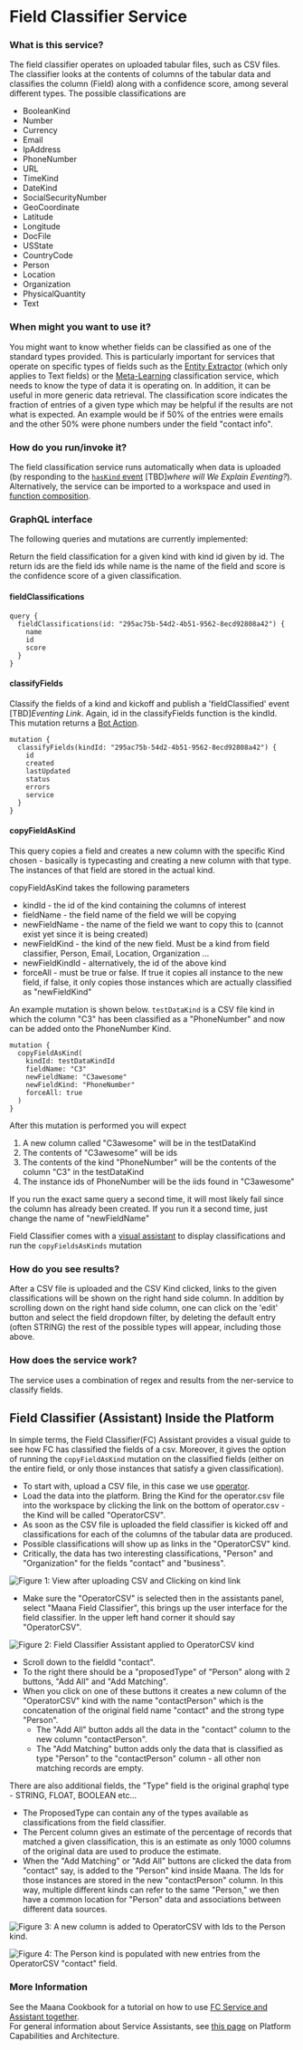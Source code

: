# Field Classifier Service

### What is this service? <a id="FieldClassifierService-Whatistheservicefor?"></a>

The field classifier operates on uploaded tabular files, such as CSV files.  The  classifier looks at the contents of columns of the tabular data and classifies the column \(Field\) along with a confidence score, among several different types.  The possible classifications are 

* BooleanKind
* Number
* Currency
* Email
* IpAddress
* PhoneNumber
* URL
* TimeKind
* DateKind
* SocialSecurityNumber
* GeoCoordinate
* Latitude
* Longitude
* DocFile
* USState
* CountryCode
* Person
* Location
* Organization
* PhysicalQuantity
* Text

### When might you want to use it? <a id="FieldClassifierService-Whenmightyouwanttouseit?"></a>

You might want to know whether fields can be classified as one of the standard types provided. This is particularly important for services that operate on specific types of fields such as the [Entity Extractor]() \(which only applies to Text fields\) or the [Meta-Learning]() classification service, which needs to know the type of data it is operating on. In addition, it can be useful in more generic data retrieval. The classification score indicates the fraction of entries of a given type which may be helpful if the results are not what is expected. An example would be if 50% of the entries were emails and the other 50% were phone numbers under the field "contact info".

### How do you run/invoke it? <a id="FieldClassifierService-Howdoyourun/invokeit?"></a>

The field classification service runs automatically when data is uploaded \(by responding to the [`hasKind` event](../data-loader.md) \[TBD\]_where will We Explain Eventing?_\). Alternatively, the service can be imported to a workspace and used in [function composition]().

### GraphQL interface

The following queries and mutations are currently implemented:

Return the field classification for a given kind with kind id given by id. The return ids are the field ids while name is the name of the field and score is the confidence score of a given classification.

#### fieldClassifications

```text
query {
  fieldClassifications(id: "295ac75b-54d2-4b51-9562-8ecd92808a42") {
    name
    id
    score
  }
}
```

#### classifyFields

Classify the fields of a kind and kickoff and publish a 'fieldClassified' event \[TBD\]_Eventing Link_. Again, id in the classifyFields function is the kindId. This mutation returns a [Bot Action]().

```text
mutation {
  classifyFields(kindId: "295ac75b-54d2-4b51-9562-8ecd92808a42") {
    id
    created
    lastUpdated
    status
    errors
    service
  }
}
```

#### copyFieldAsKind

This query copies a field and creates a new column with the specific Kind chosen - basically is typecasting and creating a new column with that type. The instances of that field are stored in the actual kind.

copyFieldAsKind takes the following parameters

* kindId - the id of the kind containing the columns of interest
* fieldName - the field name of the field we will be copying
* newFieldName - the name of the field we want to copy this to \(cannot exist yet since it is being created\)
* newFieldKind - the kind of the new field. Must be a kind from field classifier, Person, Email, Location, Organization ...
* newFieldKindId - alternatively, the id of the above kind
* forceAll - must be true or false. If true it copies all instance to the new field, if false, it only copies those instances which are actually classified as "newFieldKind"

An example mutation is shown below. `testDataKind` is a CSV file kind in which the column "C3" has been classified as a "PhoneNumber" and now can be added onto the PhoneNumber Kind. 

```text
mutation {
  copyFieldAsKind(
    kindId: testDataKindId
    fieldName: "C3"
    newFieldName: "C3awesome"
    newFieldKind: "PhoneNumber"
    forceAll: true
  )
}
```

After this mutation is performed you will expect

1. A new column called "C3awesome" will be in the testDataKind
2. The contents of "C3awesome" will be ids
3. The contents of the kind "PhoneNumber" will be the contents of the column "C3" in the testDataKind
4. The instance ids of PhoneNumber will be the iids found in "C3awesome"

If you run the exact same query a second time, it will most likely fail since the column has already been created. If you run it a second time, just change the name of "newFieldName"

Field Classifier comes with a [visual assistant]() to display classifications and run the `copyFieldsAsKinds` mutation

### How do you see results? <a id="FieldClassifierService-Howdoyouseeresults?"></a>

After a CSV file is uploaded and the CSV Kind clicked, links to the given classifications will be shown on the right hand side column.  In addition by scrolling down on the right hand side column, one can click on the 'edit' button and select the field dropdown filter, by deleting the default entry \(often STRING\) the rest of the possible types will appear, including those above.

### How does the service work? <a id="FieldClassifierService-Howdoestheservicework?"></a>

The service uses a combination of regex and results from the ner-service to classify fields.

## Field Classifier \(Assistant\) Inside the Platform <a id="field-classifier-assistant-inside-the-platform"></a>

In simple terms, the Field Classifier\(FC\) Assistant provides a visual guide to see how FC has classified the fields of a csv. Moreover, it gives the option of running the `copyFieldAsKind` mutation on the classified fields \(either on the entire field, or only those instances that satisfy a given classification\).

* To start with, upload a CSV file, in this case we use [operator](https://github.com/maana-io/q-tutorials/blob/master/maana-fieldclassifier/operator.csv).
* Load the data into the platform. Bring the Kind for the operator.csv file into the workspace by clicking the link on the bottom of operator.csv - the Kind will be called "OperatorCSV".
* As soon as the CSV file is uploaded the field classifier is kicked off and classifications for each of the columns of the tabular data are produced.
* Possible classifications will show up as links in the "OperatorCSV" kind.
* Critically, the data has two interesting classifications, "Person" and "Organization" for the fields "contact" and "business".

![Figure 1: View after uploading CSV and Clicking on kind link](https://blobscdn.gitbook.com/v0/b/gitbook-28427.appspot.com/o/assets%2F-LWSKjuJIsK0lFXCaEtL%2F-LWw6tnPhfTFBfqSswID%2F-LWw7YSe2ETAFDbuHDqo%2Fimage.png?alt=media&token=be11a8cf-53ef-4607-ba63-97fd51a7da79)

* Make sure the "OperatorCSV" is selected then in the assistants panel, select "Maana Field Classifier", this brings up the user interface for the field classifier. In the upper left hand corner it should say "OperatorCSV".

![Figure 2: Field Classifier Assistant applied to OperatorCSV kind](https://blobscdn.gitbook.com/v0/b/gitbook-28427.appspot.com/o/assets%2F-LWSKjuJIsK0lFXCaEtL%2F-LWw6tnPhfTFBfqSswID%2F-LWw7jFS2Y92k1gE4Q1R%2Fimage.png?alt=media&token=3c32ef7d-7a9b-4b2b-bc64-ba9ef354727d)

* Scroll down to the fieldId "contact".
* To the right there should be a "proposedType" of "Person" along with 2 buttons, "Add All" and "Add Matching".
* When you click on one of these buttons it creates a new column of the "OperatorCSV" kind with the name "contactPerson" which is the concatenation of the original field name "contact" and the strong type "Person".
  * The "Add All" button adds all the data in the "contact" column to the new column "contactPerson".
  * The "Add Matching" button adds only the data that is classified as type "Person" to the "contactPerson" column - all other non matching records are empty.

There are also additional fields, the "Type" field is the original graphql type - STRING, FLOAT, BOOLEAN etc...

* The ProposedType can contain any of the types available as classifications from the field classifier.
* The Percent column gives an estimate of the percentage of records that matched a given classification, this is an estimate as only 1000 columns of the original data are used to produce the estimate.
* When the "Add Matching" or "Add All" buttons are clicked the data from "contact" say, is added to the "Person" kind inside Maana. The Ids for those instances are stored in the new "contactPerson" column. In this way, multiple different kinds can refer to the same "Person," we then have a common location for "Person" data and associations between different data sources.

![Figure 3: A new column is added to OperatorCSV with Ids to the Person kind.](https://blobscdn.gitbook.com/v0/b/gitbook-28427.appspot.com/o/assets%2F-LWSKjuJIsK0lFXCaEtL%2F-LWw6tnPhfTFBfqSswID%2F-LWw7qdXLSpqr0dK7wZe%2Fimage.png?alt=media&token=7392d4bd-b1e7-476b-8ecb-d54e2a9dfe52)

![Figure 4: The Person kind is populated with new entries from the OperatorCSV &quot;contact&quot; field.](../../../../../.gitbook/assets/image%20%2847%29.png)

### More Information

See the Maana Cookbook for a tutorial on how to use [FC Service and Assistant together](https://maana.gitbook.io/q/maana-q-cookbook/advanced-recipes/field-classifier/field-classifier-and-assistant-tutorial).   
For general information about Service Assistants, see [this page](https://maana.gitbook.io/q/product-guide/reference-guide/technical-design-and-architecture/bot-actions/bots-for-assistants-requirements) on Platform Capabilities and Architecture. 

